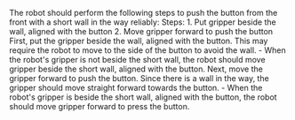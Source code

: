 The robot should perform the following steps to push the button from the front with a short wall in the way reliably:
    Steps:  1. Put gripper beside the wall, aligned with the button  2. Move gripper forward to push the button
    First, put the gripper beside the wall, aligned with the button. This may require the robot to move to the side of the button to avoid the wall.
    - When the robot's gripper is not beside the short wall, the robot should move gripper beside the short wall, aligned with the button.
    Next, move the gripper forward to push the button. Since there is a wall in the way, the gripper should move straight forward towards the button.
    - When the robot's gripper is beside the short wall, aligned with the button, the robot should move gripper forward to press the button.